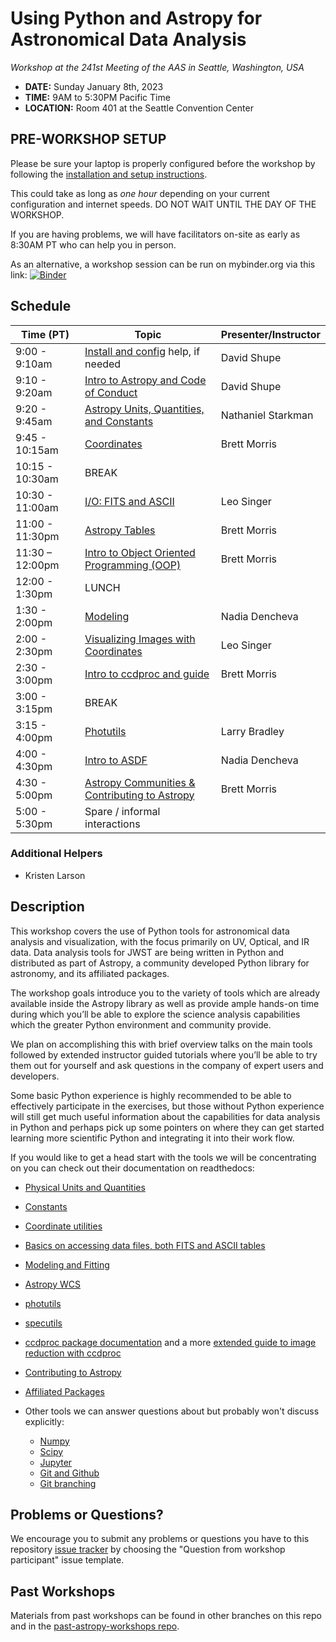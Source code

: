 Using Python and Astropy for Astronomical Data Analysis
=======================================================
*Workshop at the 241st Meeting of the AAS in Seattle, Washington, USA*

* **DATE:** Sunday January 8th, 2023
* **TIME:** 9AM to 5:30PM Pacific Time
* **LOCATION:** Room 401 at the Seattle Convention Center

## PRE-WORKSHOP SETUP
Please be sure your laptop is properly configured before the workshop by following the
[installation and setup instructions](00-Install_and_Setup).

This could take as long as *one hour* depending on your current configuration and internet speeds.
DO NOT WAIT UNTIL THE DAY OF THE WORKSHOP.

If you are having problems, we will have facilitators on-site as early as 8:30AM PT who can help you in person.

As an alternative, a workshop session can be run on mybinder.org via this link: [![Binder](https://mybinder.org/badge_logo.svg)](https://mybinder.org/v2/gh/stargaser/workshop-env/astropy-env/?urlpath=git-pull?repo%3Dhttps%253A%252F%252Fgithub.com%252Fastropy%252Fastropy-workshop%26branch%3Dmain)

## Schedule

| Time (PT)        | Topic    | Presenter/Instructor |
|-------------------|----------|-----------|
|9:00 - 9:10am  | [Install and config](00-Install_and_Setup) help, if needed  | David Shupe |
|9:10 - 9:20am  | [Intro to Astropy and Code of Conduct](01-IntroCoC) | David Shupe |
|9:20 - 9:45am  | [Astropy Units, Quantities, and Constants](03-UnitsQuantities) | Nathaniel Starkman |
|9:45 - 10:15am | [Coordinates](04-Coordinates) | Brett Morris |
|10:15 - 10:30am | BREAK | |
|10:30 - 11:00am | [I/O: FITS and ASCII](05-FITS) | Leo Singer |
|11:00 - 11:30pm | [Astropy Tables](06-Tables) | Brett Morris |
|11:30 – 12:00pm | [Intro to Object Oriented Programming (OOP)](02b-OOP) | Brett Morris |
|12:00 - 1:30pm | LUNCH | |
|1:30 - 2:00pm | [Modeling](07-Models) | Nadia Dencheva |
|2:00 - 2:30pm | [Visualizing Images with Coordinates](08-Image-coords) | Leo Singer |
|2:30 - 3:00pm | [Intro to ccdproc and guide](09c-Ccdproc) | Brett Morris |
|3:00 - 3:15pm | BREAK | |
|3:15 - 4:00pm | [Photutils](09-Photutils) | Larry Bradley |
|4:00 - 4:30pm | [Intro to ASDF](12-ASDF) | Nadia Dencheva |
|4:30 - 5:00pm | [Astropy Communities & Contributing to Astropy](10-WrapUp) | Brett Morris |
|5:00 - 5:30pm | Spare / informal interactions | |

### Additional Helpers

* Kristen Larson

## Description
This workshop covers the use of Python tools for astronomical data analysis and visualization, with the focus primarily
on UV, Optical, and IR data. Data analysis tools for JWST are being written in Python and distributed as part of Astropy,
a community developed Python library for astronomy,  and its affiliated packages.

The workshop goals introduce you to the variety of tools which are already available inside the Astropy library as
well as provide ample hands-on time during which you’ll be able to explore the science analysis capabilities which the
greater Python environment and community provide.

We plan on accomplishing this with brief overview talks on the main tools followed by extended instructor guided tutorials
where you’ll be able to try them out for yourself and ask questions in the company of expert users and developers.

Some basic Python experience is highly recommended to be able to effectively participate in the exercises,
but those without Python experience will still get much useful information about the capabilities for data analysis in
Python and perhaps pick up some pointers on where they can get started learning more scientific Python and integrating
it into their work flow.

If you would like to get a head start with the tools we will be concentrating on you can check out their documentation on readthedocs:

* [Physical Units and Quantities](https://docs.astropy.org/en/stable/units/index.html)
* [Constants](https://docs.astropy.org/en/stable/constants/index.html)
* [Coordinate utilities](https://docs.astropy.org/en/stable/coordinates/index.html)
* [Basics on accessing data files, both FITS and ASCII tables](https://docs.astropy.org/en/stable/io/unified.html)
* [Modeling and Fitting](https://docs.astropy.org/en/stable/modeling/index.html)
* [Astropy WCS](https://docs.astropy.org/en/stable/wcs/index.html)
* [photutils](https://photutils.readthedocs.io/)
* [specutils](https://specutils.readthedocs.io/)
* [ccdproc package documentation](https://ccdproc.readthedocs.io/en/latest/) and a more [extended guide to image reduction with ccdproc](https://github.com/astropy/ccd-reduction-and-photometry-guide)
* [Contributing to Astropy](https://docs.astropy.org/en/stable/development/workflow/development_workflow.html)
* [Affiliated Packages](https://www.astropy.org/affiliated/)

* Other tools we can answer questions about but probably won't discuss explicitly:
  * [Numpy](https://numpy.org/)
  * [Scipy](https://www.scipy.org/)
  * [Jupyter](https://jupyter.org/)
  * [Git and Github](https://guides.github.com/activities/hello-world/)
  * [Git branching](https://learngitbranching.js.org/)

## Problems or Questions?

We encourage you to submit any problems or questions you have to this
repository [issue tracker](https://github.com/astropy/astropy-workshop/issues)
by choosing the "Question from workshop participant" issue template.

## Past Workshops

Materials from past workshops can be found in other branches on this repo and in the [past-astropy-workshops repo](https://github.com/astropy/past-astropy-workshops).
